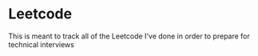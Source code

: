 # Leetcode
This is meant to track all of the Leetcode I've done in order to prepare for technical interviews

